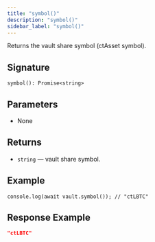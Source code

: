 ```yaml
---
title: "symbol()"
description: "symbol()"
sidebar_label: "symbol()"
---
```


Returns the vault share symbol (ctAsset symbol).

## Signature

```tsx
symbol(): Promise<string>
```

## Parameters

- None

## Returns

- `string` — vault share symbol.

## Example

```tsx
console.log(await vault.symbol()); // "ctLBTC"
```

## Response Example

```json
"ctLBTC"
```
